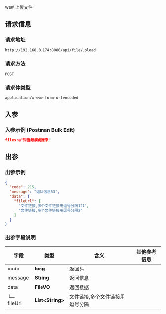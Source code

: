 we# 上传文件

## 请求信息

### 请求地址

```
http://192.168.0.174:8080/api/file/upload
```

### 请求方法

```
POST
```

### 请求体类型

```
application/x-www-form-urlencoded
```

## 入参

### 入参示例 (Postman Bulk Edit)

```json
files:@"矩当频瘸虏嫌来"

```

## 出参

### 出参示例

```json
{
  "code": 215,
  "message": "返回信息53",
  "data": {
    "fileUrl": [
      "文件链接,多个文件链接用逗号分隔124",
      "文件链接,多个文件链接用逗号分隔2"
    ]
  }
}
```

### 出参字段说明

| **字段** | **类型**  | **含义** | **其他参考信息** |
| -------- | -------- | -------- | -------- |
| code     | **long**    |  返回码 |   |
| message     | **String**    |  返回信息 |   |
| data     | **FileVO**    |  返回数据 |   |
|└─ fileUrl     | **List\<String\>**    |  文件链接,多个文件链接用逗号分隔 |   |



